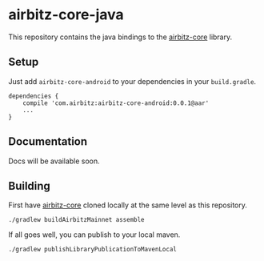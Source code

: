 # airbitz-core-java

This repository contains the java bindings to the [airbitz-core][core] library.

## Setup

Just add `airbitz-core-android` to your dependencies in your `build.gradle`.

    dependencies {
        compile 'com.airbitz:airbitz-core-android:0.0.1@aar'
        ...
    }

## Documentation

Docs will be available soon.

## Building

First have [airbitz-core][core] cloned locally at the same level as this repository.

    ./gradlew buildAirbitzMainnet assemble

If all goes well, you can publish to your local maven.

    ./gradlew publishLibraryPublicationToMavenLocal

[core]: https://github.com/airbitz/airbitz-core
